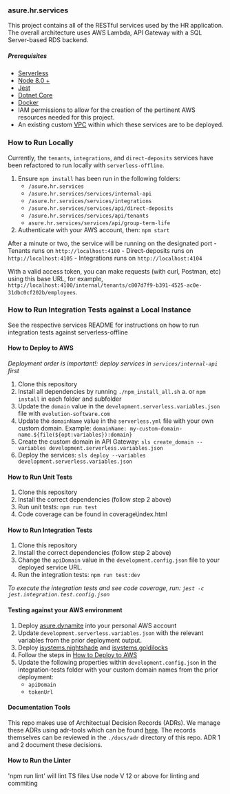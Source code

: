 ### asure.hr.services

This project contains all of the RESTful services used by the HR application. The overall
architecture uses AWS Lambda, API Gateway with a SQL Server-based RDS backend.

##### Prerequisites

-   [Serverless](https://serverless.com/)
-   [Node 8.0 + ](https://nodejs.org/en/)
-   [Jest](https://jestjs.io/)
-   [Dotnet Core](https://dotnet.microsoft.com/download)
-   [Docker](https://www.docker.com/)
-   IAM permissions to allow for the creation of the pertinent AWS resources needed for this project.
-   An existing custom [VPC](https://aws.amazon.com/vpc/) within which these services are to be deployed.

### How to Run Locally

Currently, the `tenants`, `integrations`, and `direct-deposits` services have been refactored to run locally with `serverless-offline`.

1. Ensure `npm install` has been run in the following folders:
    - `/asure.hr.services`
    - `/asure.hr.services/services/internal-api`
    - `/asure.hr.services/services/integrations`
    - `/asure.hr.services/services/api/direct-deposits`
    - `/asure.hr.services/services/api/tenants`
    - `asure.hr.services/services/api/group-term-life`
2. Authenticate with your AWS account, then: `npm start`

After a minute or two, the service will be running on the designated port - Tenants runs on `http://localhost:4100` - Direct-deposits runs on `http://localhost:4105` - Integrations runs on `http://localhost:4104`

With a valid access token, you can make requests (with curl, Postman, etc) using this base URL, for example, `http://localhost:4100/internal/tenants/c807d7f9-b391-4525-ac0e-31dbc0cf202b/employees`.

### How to Run Integration Tests against a Local Instance

See the respective services README for instructions on how to run integration tests against serverless-offline

#### How to Deploy to AWS

_Deployment order is important!: deploy services in `services/internal-api` first_

1. Clone this repository
2. Install all dependencies by running `./npm_install_all.sh`
   a. or `npm install` in each folder and subfolder
3. Update the `domain` value in the `development.serverless.variables.json` file with `evolution-software.com`
4. Update the `domainName` value in the `serverless.yml` file with your own custom domain. Example: `domainName: my-custom-domain-name.${file(${opt:variables}):domain}`
5. Create the custom domain in API Gateway: `sls create_domain --variables development.serverless.variables.json`
6. Deploy the services: `sls deploy --variables development.serverless.variables.json`

#### How to Run Unit Tests

1. Clone this repository
2. Install the correct dependencies (follow step 2 above)
3. Run unit tests: `npm run test`
4. Code coverage can be found in coverage\index.html

#### How to Run Integration Tests

1. Clone this repository
2. Install the correct dependencies (follow step 2 above)
3. Change the `apiDomain` value in the `development.config.json` file to your deployed service URL.
4. Run the integration tests: `npm run test:dev`

_To execute the integration tests and see code coverage, run: `jest -c jest.integration.test.config.json`_

#### Testing against your AWS environment

1. Deploy [asure.dynamite](https://bitbucket.org/iSystemsTeam/asure.dynamite/src/master/) into your personal AWS account
2. Update `development.serverless.variables.json` with the relevant variables from the prior deployment output.
3. Deploy [isystems.nightshade](https://bitbucket.org/iSystemsTeam/isystems.nightshade/src/v3/) and [isystems.goldilocks](https://bitbucket.org/iSystemsTeam/isystems.goldilocks/src/master/)
4. Follow the steps in [How to Deploy to AWS](#How-to-Deploy-to-AWS)
5. Update the following properties within `development.config.json` in the integration-tests folder with your custom domain names from the prior deployment:
    - `apiDomain`
    - `tokenUrl`

#### Documentation Tools

This repo makes use of Architectual Decision Records (ADRs). We manage these ADRs using adr-tools which can be found [here](https://github.com/npryce/adr-tools). The records themselves can be reviewed in the `./docs/adr` directory of this repo. ADR 1 and 2 document these decisions.

#### How to Run the Linter

'npm run lint' will lint TS files
Use node V 12 or above for linting and commiting

